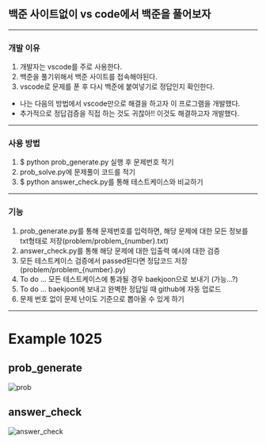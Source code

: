 ## 백준 사이트없이 vs code에서 백준을 풀어보자
-----
### 개발 이유
1. 개발자는 vscode를 주로 사용한다.
2. 백준을 풀기위해서 백준 사이트를 접속해야된다.
3. vscode로 문제를 푼 후 다시 백준에 붙여넣기로 정답인지 확인한다.

+ 나는 다음의 방법에서 vscode만으로 해결을 하고자 이 프로그램을 개발했다.
+ 추가적으로 정답검증을 직접 하는 것도 귀찮아!! 이것도 해결하고자 개발했다.
-----
### 사용 방법
1. $ python prob_generate.py 실행 후 문제번호 적기
2. prob_solve.py에 문제풀이 코드를 적기
3. $ python answer_check.py를 통해 테스트케이스와 비교하기
-----
### 기능
1. prob_generate.py를 통해 문제번호를 입력하면, 해당 문제에 대한 모든 정보를 txt형태로 저장(problem/problem_{number}.txt)
2. answer_check.py를 통해 해당 문제에 대한 입출력 예시에 대한 검증
3. 모든 테스트케이스 검증에서 passed된다면 정답코드 저장 (problem/problem_{number}.py)
4. To do ... 모든 테스트케이스에 통과될 경우 baekjoon으로 보내기 (가능...?)
5. To do ... baekjoon에 보내고 완벽한 정답일 때 github에 자동 업로드
6. 문제 번호 없이 문제 난이도 기준으로 뽑아올 수 있게 하기
-----

# Example 1025

## prob_generate
![prob](https://github.com/yeongjinHwang/BOJHelper/assets/83944553/a42840c2-f538-43a9-95b9-87849ce4a49f)

## answer_check
![answer_check](https://github.com/yeongjinHwang/BOJHelper/assets/83944553/25d625a2-a289-4f7a-8180-b9d8999803a3)
